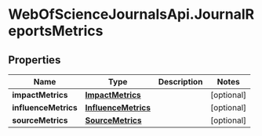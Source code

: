 # WebOfScienceJournalsApi.JournalReportsMetrics

## Properties

Name | Type | Description | Notes
------------ | ------------- | ------------- | -------------
**impactMetrics** | [**ImpactMetrics**](ImpactMetrics.md) |  | [optional] 
**influenceMetrics** | [**InfluenceMetrics**](InfluenceMetrics.md) |  | [optional] 
**sourceMetrics** | [**SourceMetrics**](SourceMetrics.md) |  | [optional] 


